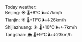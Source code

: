 Today weather:  
Beijing: ☀️   🌡️+8°C 🌬️↙7km/h  
Tianjin: ☀️   🌡️+11°C 🌬️↓26km/h  
Shijiazhuang: ☀️   🌡️+10°C 🌬️←7km/h  
Tangshan: 🌦   🌡️+9°C 🌬️↓23km/h  
